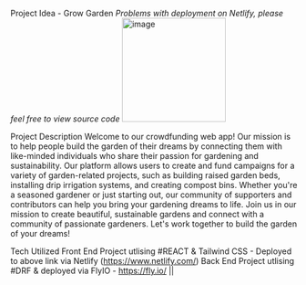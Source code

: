 Project Idea - Grow Garden 
*Problems with deployment on Netlify, please feel free to view source code*
<img width="182" alt="image" src="https://github.com/Ijeona/crowdfunding-/assets/114482454/8206ad6c-67c7-4f56-984f-8299abc55af0">

Project Description
Welcome to our crowdfunding web app! Our mission is to help people build the garden of their dreams by connecting them with like-minded individuals who share their passion for gardening and sustainability.
Our platform allows users to create and fund campaigns for a variety of garden-related projects, such as building raised garden beds, installing drip irrigation systems, and creating compost bins. Whether you're a seasoned gardener or just starting out, our community of supporters and contributors can help you bring your gardening dreams to life.
Join us in our mission to create beautiful, sustainable gardens and connect with a community of passionate gardeners. Let's work together to build the garden of your dreams!

Tech Utilized
Front End Project utlising #REACT & Tailwind CSS - Deployed to above link via Netlify (https://www.netlify.com/) Back End Project utlising #DRF & deployed via FlyIO - https://fly.io/ ||
